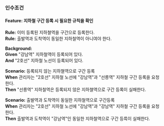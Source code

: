 ### 인수조건

#### **Feature:** 지하철 구간 등록 시 필요한 규칙을 확인 

**Rule:** 이미 등록된 지하쳘역을 구간으로 등록한다.  
**Rule:** 출발역과 도착역이 동일한 지하철역이 아니여야 한다.

**Background:**  
**Given** "강남역" 지하철역이 등록되어 있다.  
**And** "2호선" 지하철 노선이 등록되어 있다.

**Scenario:** 등록되지 않는 지하쳘역으로 구간 등록  
**When** 관리자는 "2호선" 지하철 노선에 "강남역"과 "선릉역" 지하철 구간 등록을 요청한다.  
**Then** "선릉역" 지하철역은 등록되지 않은 지하쳘역으로 구간 등록이 실패한다.  

**Scenario:** 출발역과 도착역이 동일한 지하철역으로 구간등록  
**When** 관리자는 "2호선" 지하철 노선에 "강남역"과 "강남역" 지하철 구간 등록을 요청한다.  
**Then** 출발역과 도착역이 "강남역"인 동일한 지하철역으로 구간 등륵이 실패한다.  
